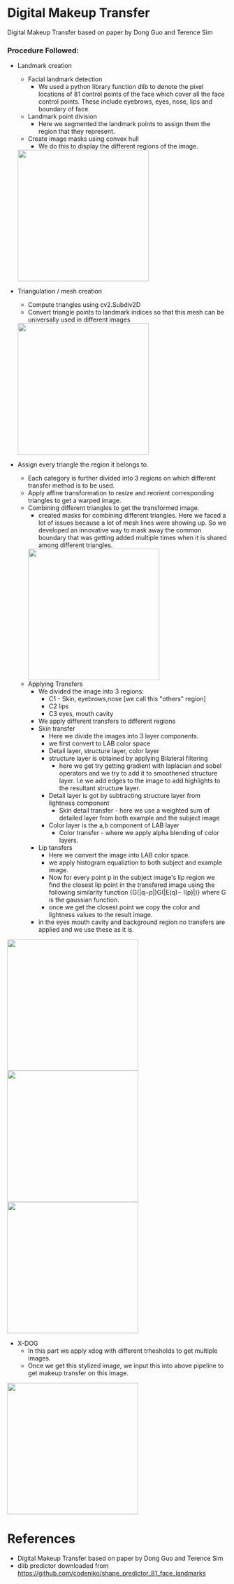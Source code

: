 # Digital Makeup Transfer
Digital Makeup Transfer based on paper by Dong Guo and Terence Sim

### Procedure Followed:
- Landmark creation
  - Facial landmark detection
      - We used a python library function dlib to denote the pixel locations of 81 control points of the face which cover all the face control points. These include eyebrows, eyes, nose, lips and boundary of face. 
  - Landmark point division
      - Here we segmented the landmark points to assign them the region that they represent.
  - Create image masks using convex hull
      - We do this to display the different regions of the image.
  
  <img src="data/output/base/mask_frame.jpg" width = 300>  
  
- Triangulation / mesh creation
  - Compute triangles using cv2.Subdiv2D
  - Convert triangle points to landmark indices so that this mesh can be universally used in different images
  
  <img src="data/output/base/mesh_image.jpg" width = 300>  
  
- Assign every triangle the region it belongs to.
  - Each category is further divided into 3 regions on which different transfer method is to be used.
  - Apply affine transformation to resize and reorient corresponding triangles to get a warped image. 
  - Combining different triangles to get the transformed image.
      - created masks for combining different triangles. Here we faced a lot of issues because a lot of mesh lines were showing up. So we developed an innovative way to mask away the common boundary that was getting added multiple times when it is shared among different triangles.
      <img src="data/output/base/transfered_image.jpg" width = 300>  
  - Applying Transfers
      - We divided the image into 3 regions: 
          - C1 - Skin, eyebrows,nose [we call this "others" region]
          - C2 lips 
          - C3 eyes, mouth cavity 
      - We apply different transfers to different regions
      - Skin transfer
          - Here we divide the images into 3 layer components.
          - we first convert to LAB color space
          - Detail layer, structure layer, color layer
          - structure layer is obtained by applying Bilateral filtering
              - here we get try getting gradient with laplacian and sobel operators and we try to add it to smoothened structure layer. I.e we add edges to the image to add highlights to the resultant structure layer. 
          - Detail layer is got by subtracting structure layer from lightness component
              - Skin detail transfer - here we use a weighted sum of detailed layer from both example and the subject image
          - Color layer is the a,b component of LAB layer
              - Color transfer - where we apply alpha blending of color layers.
      - Lip tansfers
          - Here we convert the image into LAB color space.
          - we apply histogram equaliztion to both subject and example image.
          - Now for every point p in the subject image's lip region we find the closest lip point in the transfered image using the following similarity function
              {G(|q−p|)G(|E(q)− I(p)|)} where G is the gaussian function.
          - once we get the closest point we copy the color and lightness values to the result image.
      - in the eyes mouth cavity and background region no transfers are applied and we use these as it is.


<img src="data/output/base/combined_layer.jpg" width=300>        

<img src="data/output/h/combined_layer.jpg" width=300> 

<img src="data/output/m/combined_layer.jpg" width=300> 
      
- X-DOG 
    - In this part we apply xdog with different trhesholds to get multiple images. 
    - Once we get this stylized image, we input this into above pipeline to get makeup transfer on this image.  

<img src="data/output/XDOG_image/combined_layer.jpg" width = 300>              
      

# References
- Digital Makeup Transfer based on paper by Dong Guo and Terence Sim
- dlib predictor downloaded from https://github.com/codeniko/shape_predictor_81_face_landmarks


```python

```
